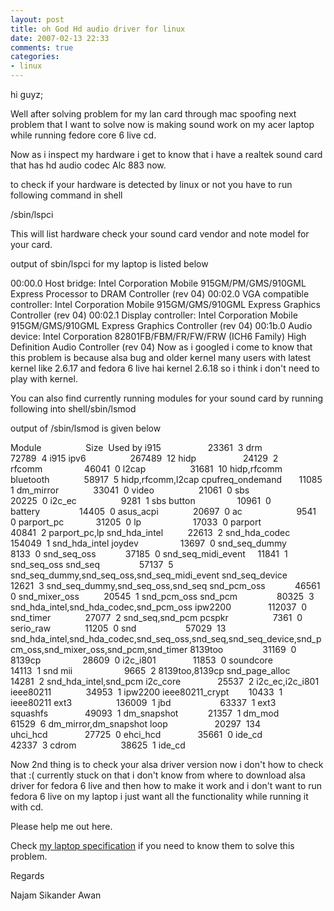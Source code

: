 ```yaml
---
layout: post
title: oh God Hd audio driver for linux
date: 2007-02-13 22:33
comments: true
categories:
- linux
---
```

hi guyz;

Well after solving problem for my lan card through mac spoofing next problem that I want to solve now is making sound work on my acer laptop while running fedore core 6 live cd.

Now as i inspect my hardware i get to know that i have a realtek sound card that has hd audio codec Alc 883 now.

to check if your hardware is detected by linux or not you have to run following command in shell

/sbin/lspci

This will list hardware check your sound card vendor and note model for your card.

output of sbin/lspci for my laptop is listed below

00:00.0 Host bridge: Intel Corporation Mobile 915GM/PM/GMS/910GML Express Processor to DRAM Controller (rev 04)
00:02.0 VGA compatible controller: Intel Corporation Mobile 915GM/GMS/910GML Express Graphics Controller (rev 04)
00:02.1 Display controller: Intel Corporation Mobile 915GM/GMS/910GML Express Graphics Controller (rev 04)
00:1b.0 Audio device: Intel Corporation 82801FB/FBM/FR/FW/FRW (ICH6 Family) High Definition Audio Controller (rev 04)
Now as i googled i come to know that this problem is because alsa bug and older kernel many users with latest kernel like 2.6.17 and fedora 6 live hai kernel 2.6.18 so i think i don't need to play with kernel.

You can also find currently running modules for your sound card by running following into shell/sbin/lsmod

output of /sbin/lsmod is given below

Module                  Size  Used by
i915                   23361  3
drm                    72789  4 i915
ipv6                  267489  12
hidp                   24129  2
rfcomm                 46041  0
l2cap                  31681  10 hidp,rfcomm
bluetooth              58917  5 hidp,rfcomm,l2cap
cpufreq_ondemand       11085  1
dm_mirror              33041  0
video                  21061  0
sbs                    20225  0
i2c_ec                  9281  1 sbs
button                 10961  0
battery                14405  0
asus_acpi              20697  0
ac                      9541  0
parport_pc             31205  0
lp                     17033  0
parport                40841  2 parport_pc,lp
snd_hda_intel          22613  2
snd_hda_codec         154049  1 snd_hda_intel
joydev                 13697  0
snd_seq_dummy           8133  0
snd_seq_oss            37185  0
snd_seq_midi_event     11841  1 snd_seq_oss
snd_seq                57137  5 snd_seq_dummy,snd_seq_oss,snd_seq_midi_event
snd_seq_device         12621  3 snd_seq_dummy,snd_seq_oss,snd_seq
snd_pcm_oss            46561  0
snd_mixer_oss          20545  1 snd_pcm_oss
snd_pcm                80325  3 snd_hda_intel,snd_hda_codec,snd_pcm_oss
ipw2200               112037  0
snd_timer              27077  2 snd_seq,snd_pcm
pcspkr                  7361  0
serio_raw              11205  0
snd                    57029  13 snd_hda_intel,snd_hda_codec,snd_seq_oss,snd_seq,snd_seq_device,snd_pcm_oss,snd_mixer_oss,snd_pcm,snd_timer
8139too                31169  0
8139cp                 28609  0
i2c_i801               11853  0
soundcore              14113  1 snd
mii                     9665  2 8139too,8139cp
snd_page_alloc         14281  2 snd_hda_intel,snd_pcm
i2c_core               25537  2 i2c_ec,i2c_i801
ieee80211              34953  1 ipw2200
ieee80211_crypt        10433  1 ieee80211
ext3                  136009  1
jbd                    63337  1 ext3
squashfs               49093  1
dm_snapshot            21357  1
dm_mod                 61529  6 dm_mirror,dm_snapshot
loop                   20297  134
uhci_hcd               27725  0
ehci_hcd               35661  0
ide_cd                 42337  3
cdrom                  38625  1 ide_cd

Now 2nd thing is to check your alsa driver version now i don't how to check that :( currently stuck on that i don't know from where to download alsa driver for fedora 6 live and then how to make it work and i don't want to run fedora 6 live on my laptop i just want all the functionality while running it with cd.

Please help me out here.

Check <a href="http://najam.wordpress.com/2007/02/13/my-acer-aspire-1642znwlci/" title="My laptop configuration">my laptop specification</a> if you need to know them to solve this problem.

Regards

Najam Sikander Awan
